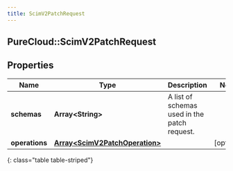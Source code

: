 ```yaml
---
title: ScimV2PatchRequest
---
```

## PureCloud::ScimV2PatchRequest

## Properties

|Name | Type | Description | Notes|
|------------ | ------------- | ------------- | -------------|
| **schemas** | **Array&lt;String&gt;** | A list of schemas used in the patch request. | |
| **operations** | [**Array&lt;ScimV2PatchOperation&gt;**](ScimV2PatchOperation.html) |  | [optional] |
{: class="table table-striped"}


